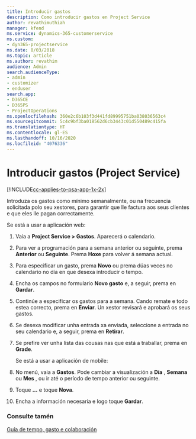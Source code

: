 ```yaml
---
title: Introducir gastos
description: Como introducir gastos en Project Service
author: revathimuthiah
manager: kfend
ms.service: dynamics-365-customerservice
ms.custom:
- dyn365-projectservice
ms.date: 8/03/2018
ms.topic: article
ms.author: revathim
audience: Admin
search.audienceType:
- admin
- customizer
- enduser
search.app:
- D365CE
- D365PS
- ProjectOperations
ms.openlocfilehash: 360e2c6b103f3d441fd89995751ba038036563c4
ms.sourcegitcommit: 5c4c9bf3ba018562d6cb3443c01d550489c415fa
ms.translationtype: HT
ms.contentlocale: gl-ES
ms.lasthandoff: 10/16/2020
ms.locfileid: "4076336"
---
```

# <a name="enter-expenses-project-service"></a>Introducir gastos (Project Service)

[!INCLUDE[cc-applies-to-psa-app-1x-2x](../includes/cc-applies-to-psa-app-1x-2x.md)]

Introduza os gastos como mínimo semanalmente, ou na frecuencia solicitada polo seu xestores, para garantir que lle factura aos seus clientes e que eles lle pagan correctamente.  
  
 Se está a usar a aplicación web:  
  
1. Vaia a **Project Service > Gastos**. Aparecerá o calendario.  
  
2. Para ver a programación para a semana anterior ou seguinte, prema **Anterior** ou **Seguinte**. Prema **Hoxe** para volver á semana actual.  
  
3. Para especificar un gasto, prema **Novo** ou prema dúas veces no calendario no día en que desexa introducir o tempo.  
  
4. Encha os campos no formulario **Novo gasto** e, a seguir, prema en **Gardar**.  
  
5. Continúe a especificar os gastos para a semana. Cando remate e todo estea correcto, prema en **Enviar**. Un xestor revisará e aprobará os seus gastos.  
  
6. Se desexa modificar unha entrada xa enviada, seleccione a entrada no seu calendario e, a seguir, prema en **Retirar**.  
  
7. Se prefire ver unha lista das cousas nas que está a traballar, prema en **Grade**.  
  
   Se está a usar a aplicación de mobile:  
  
8. No menú, vaia a **Gastos**.     Pode cambiar a visualización a **Día** , **Semana** ou **Mes** , ou ir até o período de tempo anterior ou seguinte.  
  
9. Toque **…** e toque **Nova**.  
  
10. Encha a información necesaria e logo toque **Gardar**.  
  
### <a name="see-also"></a>Consulte tamén  
 [Guía de tempo, gasto e colaboración](../psa/time-expense-collaboration-guide.md)
